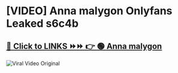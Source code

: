 
 # [VIDEO] Anna malygon Onlyfans Leaked s6c4b

## <h2><a href="https://clipsfans.com/Anna_malygon&ref=git">🔗 Click to LINKS ⏩⏩ 👉 🟢 Anna malygon </a></h2>

<a href="https://clipsfans.com/Anna_malygon&ref=git" rel="nofollow" data-target="animated-image.originalLink"><img src="https://i.ibb.co.com/xMMVF88/686577567.gif" alt="Viral Video Original" style="max-width: 100%; display: inline-block;" data-target="animated-image.originalImage"></a>

